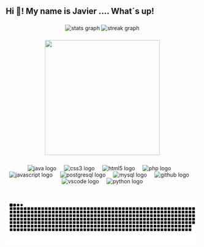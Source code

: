 <h2 align="left">Hi 👋! My name is Javier .... What´s up!</h2>

###

<div align="center">
  <img src="https://github-readme-stats.vercel.app/api?username=GualpaJ&hide_title=false&hide_rank=false&show_icons=true&include_all_commits=true&count_private=true&disable_animations=false&theme=dracula&locale=en&hide_border=false" height="150" alt="stats graph"  />
  <img src="https://streak-stats.demolab.com?user=GualpaJ&locale=en&mode=daily&theme=dracula&hide_border=false&border_radius=5" height="150" alt="streak graph"  />
</div>

###

<div class="image-container" align= "center"> <!-- Usar estilo CSS para centrar -->
    <img src="https://media1.tenor.com/m/XOO-63-4CygAAAAd/angry-kitten-angry-cat.gif" width="300" height="300" />
</div>


###
<div align="center">
  <img src="https://cdn.jsdelivr.net/gh/devicons/devicon/icons/java/java-original.svg" height="30" alt="java logo" style="pointer-events: none;" />
  <img width="12" />
  <img src="https://cdn.jsdelivr.net/gh/devicons/devicon/icons/css3/css3-original.svg" height="30" alt="css3 logo" style="pointer-events: none;" />
  <img width="12" />
  <img src="https://cdn.jsdelivr.net/gh/devicons/devicon/icons/html5/html5-original.svg" height="30" alt="html5 logo" style="pointer-events: none;" />
  <img width="12" />
  <img src="https://cdn.jsdelivr.net/gh/devicons/devicon/icons/php/php-original.svg" height="30" alt="php logo" style="pointer-events: none;" />
  <img width="12" />
  <img src="https://cdn.jsdelivr.net/gh/devicons/devicon/icons/javascript/javascript-original.svg" height="30" alt="javascript logo" style="pointer-events: none;" />
  <img width="12" />
  <img src="https://cdn.jsdelivr.net/gh/devicons/devicon/icons/postgresql/postgresql-original.svg" height="30" alt="postgresql logo" style="pointer-events: none;" />
  <img width="12" />
  <img src="https://cdn.jsdelivr.net/gh/devicons/devicon/icons/mysql/mysql-original.svg" height="30" alt="mysql logo" style="pointer-events: none;" />
  <img width="12" />
  <img src="https://cdn.jsdelivr.net/gh/devicons/devicon/icons/github/github-original.svg" height="30" alt="github logo" style="pointer-events: none;" />
  <img width="12" />
  <img src="https://cdn.jsdelivr.net/gh/devicons/devicon/icons/vscode/vscode-original.svg" height="30" alt="vscode logo" style="pointer-events: none;" />
  <img width="12" />
  <img src="https://cdn.jsdelivr.net/gh/devicons/devicon/icons/python/python-original.svg" height="30" alt="python logo" style="pointer-events: none;" />
</div>


###

<br clear="both">

<img src="https://raw.githubusercontent.com/GualpaJ/GualpaJ/output/snake.svg" alt="Snake animation" />

###

